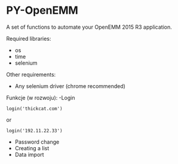# PY-OpenEMM
A set of functions to automate your OpenEMM 2015 R3 application.

Required libraries:
 - os
 - time
 - selenium

Other requirements:

 - Any selenium driver (chrome recommended)

Funkcje (w rozwoju):
-Login  
  
    login('thickcat.com')
or
  
    login('192.11.22.33')
    
- Password change
- Creating a list
- Data import

